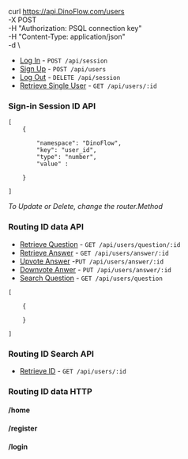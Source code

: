 curl https://api.DinoFlow.com/users \
-X POST \
-H "Authorization: PSQL connection key" \
-H "Content-Type: application/json" \
-d \

-   [Log In](#log-in) - `POST /api/session`
-   [Sign Up](#sign-up) - `POST /api/users`
-   [Log Out](#log-out) - `DELETE /api/session`
-   [Retrieve Single User](#retrieve-single-user) - `GET /api/users/:id`

### Sign-in Session ID API

```
[
    {

        "namespace": "DinoFlow",
        "key": "user_id",
        "type": "number",
        "value" :

    }

]
```

_To Update or Delete, change the router.Method_

### Routing ID data API

-   [Retrieve Question](#retrieve-question) - `GET /api/users/question/:id`
-   [Retrieve Answer](#retrieve-answer) - `GET /api/users/answer/:id`
-   [Upvote Answer](#upvote-answer) -`PUT /api/users/answer/:id`
-   [Downvote Anwer](#downvote-answer) - `PUT /api/users/answer/:id`
-   [Search Question](#search-question) - `GET /api/users/question`

```
[

    {

    }

]
```

### Routing ID Search API

-   [Retrieve ID](#retrieve-id) - `GET /api/users/:id`

### Routing ID data HTTP

#### /home

#### /register

#### /login

